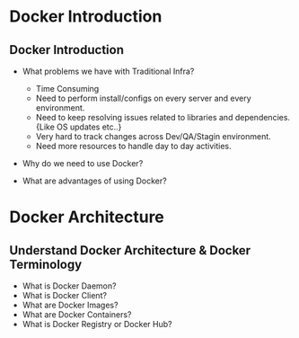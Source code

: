 # Docker Introduction

## Docker Introduction
- What problems we have with Traditional Infra?
  - Time Consuming
  - Need to perform install/configs on every server and every environment.
  - Need to keep resolving issues related to libraries and dependencies. {Like OS updates etc..}
  - Very hard to track changes across Dev/QA/Stagin environment.
  - Need more resources to handle day to day activities.

- Why do we need to use Docker?
- What are advantages of using Docker?

# Docker Architecture

## Understand Docker Architecture & Docker Terminology
- What is Docker Daemon? 
- What is Docker Client?
- What are Docker Images?
- What are Docker Containers?
- What is Docker Registry or Docker Hub?

